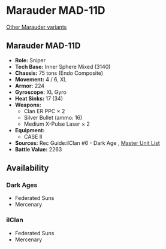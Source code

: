 # Marauder MAD-11D 

[Other Marauder variants](../marauder.md) 

## Marauder MAD-11D 

- **Role:** Sniper 
- **Tech Base:** Inner Sphere Mixed (3140) 
- **Chassis:** 75 tons (Endo Composite) 
- **Movement:** 4 / 6, XL 
- **Armor:** 224 
- **Gyroscope:** XL Gyro 
- **Heat Sinks:** 17 (34) 
- **Weapons:** 
  - Clan ER PPC × 2 
  - Silver Bullet (ammo: 16) 
  - Medium X-Pulse Laser × 2 
- **Equipment:** 
  - CASE II 
- **Sources:** Rec Guide:ilClan #6 - Dark Age , [Master Unit List](http://masterunitlist.info/Unit/Details/7534) 
- **Battle Value:** 2263 

## Availability 

### Dark Ages 

- Federated Suns 
- Mercenary 

### ilClan 

- Federated Suns 
- Mercenary 

